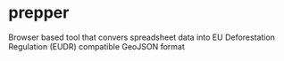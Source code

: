 # prepper
Browser based tool that convers spreadsheet data into EU Deforestation Regulation (EUDR) compatible GeoJSON format
